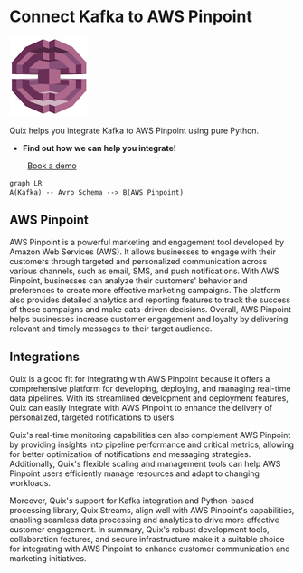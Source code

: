# Connect Kafka to AWS Pinpoint

![](./images/logo_1.jpg)

Quix helps you integrate Kafka to AWS Pinpoint using pure Python.

<div class="grid cards blog-grid-card" markdown>

- __Find out how we can help you integrate!__

    <a class="md-button md-button--primary" href="https://share.hsforms.com/1iW0TmZzKQMChk0lxd_tGiw4yjw2?__hstc=175542013.2303933fbd746c0ac86d9ccbe9bc9100.1728383268831.1729603416735.1729620918855.31&__hssc=175542013.1.1729620918855&__hsfp=2132701734" target="_blank" style="margin:.5rem;">Book a demo</a>

</div>

```mermaid
graph LR
A(Kafka) -- Avro Schema --> B(AWS Pinpoint)
```

## AWS Pinpoint

AWS Pinpoint is a powerful marketing and engagement tool developed by Amazon Web Services (AWS). It allows businesses to engage with their customers through targeted and personalized communication across various channels, such as email, SMS, and push notifications. With AWS Pinpoint, businesses can analyze their customers' behavior and preferences to create more effective marketing campaigns. The platform also provides detailed analytics and reporting features to track the success of these campaigns and make data-driven decisions. Overall, AWS Pinpoint helps businesses increase customer engagement and loyalty by delivering relevant and timely messages to their target audience.

## Integrations

Quix is a good fit for integrating with AWS Pinpoint because it offers a comprehensive platform for developing, deploying, and managing real-time data pipelines. With its streamlined development and deployment features, Quix can easily integrate with AWS Pinpoint to enhance the delivery of personalized, targeted notifications to users. 

Quix's real-time monitoring capabilities can also complement AWS Pinpoint by providing insights into pipeline performance and critical metrics, allowing for better optimization of notifications and messaging strategies. Additionally, Quix's flexible scaling and management tools can help AWS Pinpoint users efficiently manage resources and adapt to changing workloads.

Moreover, Quix's support for Kafka integration and Python-based processing library, Quix Streams, align well with AWS Pinpoint's capabilities, enabling seamless data processing and analytics to drive more effective customer engagement. In summary, Quix's robust development tools, collaboration features, and secure infrastructure make it a suitable choice for integrating with AWS Pinpoint to enhance customer communication and marketing initiatives.

